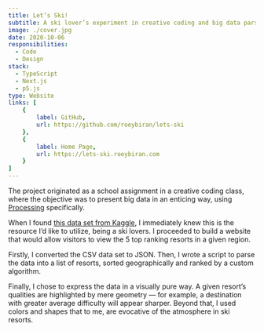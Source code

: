 ```yaml
---
title: Let’s Ski!
subtitle: A ski lover’s experiment in creative coding and big data parsing
image: ./cover.jpg
date: 2020-10-06
responsibilities:
  - Code
  - Design
stack:
  - TypeScript
  - Next.js
  - p5.js
type: Website
links: [
	{
		label: GitHub,
		url: https://github.com/roeybiran/lets-ski
	},
	{
		label: Home Page,
		url: https://lets-ski.roeybiran.com
	}
]
---
```


The project originated as a school assignment in a creative coding class, where the objective was to present big data in an enticing way, using [Processing](https://processing.org) specifically.

When I found [this data set from Kaggle](https://www.kaggle.com/beaubellamy/ski-resorts), I immediately knew this is the resource I’d like to utilize, being a ski lovers. I proceeded to build a website that would allow visitors to view the 5 top ranking resorts in a given region.

Firstly, I converted the CSV data set to JSON. Then, I wrote a script to parse the data into a list of resorts, sorted geographically and ranked by a custom algorithm.

Finally, I chose to express the data in a visually pure way. A given resort’s qualities are highlighted by mere geometry — for example, a destination with greater average difficulty will appear sharper. Beyond that, I used colors and shapes that to me, are evocative of the atmosphere in ski resorts.
